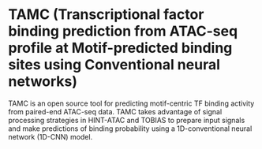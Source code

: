 # TAMC (Transcriptional factor binding prediction from ATAC-seq profile at Motif-predicted binding sites using Conventional neural networks)
TAMC is an open source tool for predicting motif-centric TF binding activity from paired-end ATAC-seq data. TAMC takes advantage of signal processing strategies in HINT-ATAC and TOBIAS to prepare input signals and make predictions of binding probability using a 1D-conventional neural network (1D-CNN) model.
